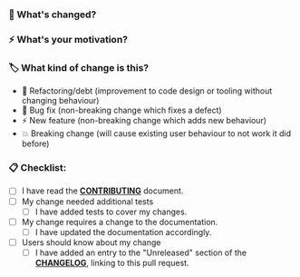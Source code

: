 <!---
Thanks for helping to make Cucumber better! 💖

You can feel free to open a "Draft" status pull request if you're not ready for feedback yet.

Don't worry about getting everything perfect! We're here to help and will coach you through to getting your pull request ready to merge.

The prompts below are for guidance to help you describe your change in a way that is most likely to make sense to other people when they are reviewing it. Still, it's just a guide, so feel free to delete anything that doesn't feel appropriate, and add anything additional that seems like it would probide useful context. 👏🏻
-->

### 🤔 What's changed?

<!-- Describe your changes in detail -->

### ⚡️ What's your motivation? 

<!-- 
What motivated you to propose this change? Does it fix a bug? Add a new feature?
If it fixes an open issue, you can link to the issue here, e.g. "Fixes #99"
-->

### 🏷️ What kind of change is this?

<!--- Delete any options that are not relevant -->

- :bank: Refactoring/debt (improvement to code design or tooling without changing behaviour)
- :bug: Bug fix (non-breaking change which fixes a defect)
- :zap: New feature (non-breaking change which adds new behaviour)
- :boom: Breaking change (will cause existing user behaviour to not
  work it did before)

### 📋 Checklist:

<!--- 
This is to help you remember all the little thing we often forget to do!

Go over all the following points, and put an `x` in all the boxes that apply.
-->

- [ ] I have read the [**CONTRIBUTING**](../CONTRIBUTING.md) document.
- [ ] My change needed additional tests
  - [ ] I have added tests to cover my changes.
- [ ] My change requires a change to the documentation.
  - [ ] I have updated the documentation accordingly.
- [ ] Users should know about my change
  - [ ] I have added an entry to the "Unreleased" section of the [**CHANGELOG**](../CHANGELOG.md), linking to this pull request.
